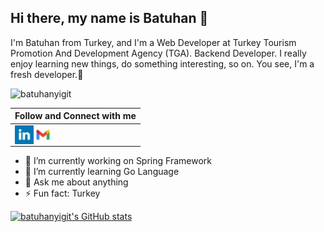 ## Hi there, my name is Batuhan 👋
I'm Batuhan from Turkey, and I'm a Web Developer at Turkey Tourism Promotion And Development Agency (TGA). Backend Developer. I really enjoy learning new things, do something interesting, so on. You see, I'm a fresh developer.🤡

<p align="left"> <img src="https://komarev.com/ghpvc/?username=batuhanyigit&label=Profile%20views&color=0e75b6&style=flat" alt="batuhanyigit" /> </p>


|Follow and Connect with me|
|-----|
|<a href="https://www.linkedin.com/in/batuhanyigit34/"><img align="left" alt="Batuhan's LinkedIn" width="30px" src="https://github.com/edent/SuperTinyIcons/blob/master/images/svg/linkedin.svg" /></a> <a href="mailto:batuhanyigit34@gmail.com"><img align="left" alt="Batuhan's Email address" width="30px" src="https://github.com/edent/SuperTinyIcons/blob/master/images/svg/gmail.svg" /></a>|


- 🔭 I’m currently working on Spring Framework
- 🌱 I’m currently learning Go Language
- 💬 Ask me about anything
- ⚡ Fun fact: Turkey

[![batuhanyigit's GitHub stats](https://github-readme-stats.vercel.app/api?username=batuhanyigit)](https://github.com/anuraghazra/github-readme-stats)


